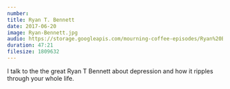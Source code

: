 ```yaml
---
number: 
title: Ryan T. Bennett
date: 2017-06-20
image: Ryan-Bennett.jpg
audio: https://storage.googleapis.com/mourning-coffee-episodes/Ryan%20Bennett%20Release.mp3
duration: 47:21
filesize: 1809632
---
```


I talk to the the great Ryan T Bennett about depression and how it ripples through your whole life.
